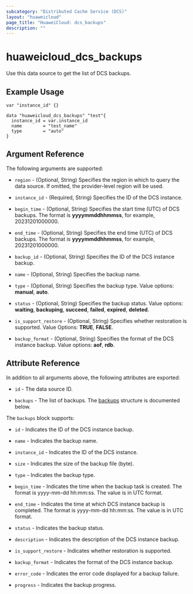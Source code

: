 ```yaml
---
subcategory: "Distributed Cache Service (DCS)"
layout: "huaweicloud"
page_title: "HuaweiCloud: dcs_backups"
description: ""
---
```


# huaweicloud_dcs_backups

Use this data source to get the list of DCS backups.

## Example Usage

```hcl
var "instance_id" {}

data "huaweicloud_dcs_backups" "test"{
  instance_id = var.instance_id
  name        = "test_name"
  type        = "auto"
}
```

## Argument Reference

The following arguments are supported:

* `region` - (Optional, String) Specifies the region in which to query the data source.
  If omitted, the provider-level region will be used.

* `instance_id` - (Required, String) Specifies the ID of the DCS instance.

* `begin_time` - (Optional, String) Specifies the start time (UTC) of DCS backups.
  The format is **yyyymmddhhmmss**, for example, 20231201000000.

* `end_time` - (Optional, String) Specifies the end time (UTC) of DCS backups.
  The format is **yyyymmddhhmmss**, for example, 20231201000000.

* `backup_id` - (Optional, String) Specifies the ID of the DCS instance backup.

* `name` - (Optional, String) Specifies the backup name.

* `type` - (Optional, String) Specifies the backup type.
  Value options: **manual**, **auto**.

* `status` - (Optional, String) Specifies the backup status.
  Value options: **waiting**, **backuping**, **succeed**, **failed**, **expired**, **deleted**.

* `is_support_restore` - (Optional, String) Specifies whether restoration is supported.
  Value Options: **TRUE**, **FALSE**.

* `backup_format` - (Optional, String) Specifies the format of the DCS instance backup.
  Value options: **aof**, **rdb**.

## Attribute Reference

In addition to all arguments above, the following attributes are exported:

* `id` - The data source ID.

* `backups` - The list of backups.
  The [backups](#DCS_backups) structure is documented below.

<a name="DCS_backups"></a>
The `backups` block supports:

* `id` - Indicates the ID of the DCS instance backup.

* `name` - Indicates the backup name.

* `instance_id` - Indicates the ID of the DCS instance.

* `size` - Indicates the size of the backup file (byte).

* `type` - Indicates the backup type.

* `begin_time` - Indicates the time when the backup task is created. The format is yyyy-mm-dd hh:mm:ss.
  The value is in UTC format.

* `end_time` - Indicates the time at which DCS instance backup is completed. The format is yyyy-mm-dd hh:mm:ss.
  The value is in UTC format.

* `status` - Indicates the backup status.

* `description` - Indicates the description of the DCS instance backup.

* `is_support_restore` - Indicates whether restoration is supported.

* `backup_format` - Indicates the format of the DCS instance backup.

* `error_code` - Indicates the error code displayed for a backup failure.

* `progress` - Indicates the backup progress.
